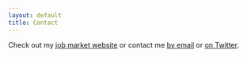 ```yaml
---
layout: default
title: Contact
---
```


Check out my [job market website](http://bit.ly/uFINRT) or contact me [by email](mailto:jnaecker@stanford.edu) or [on Twitter](http://bit.ly/1BPDIUy).

